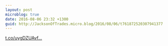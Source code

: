 ```yaml
---
layout: post
microblog: true
date: 2016-08-06 23:32 +1300
guid: http://JacksonOfTrades.micro.blog/2016/08/06/t761872520307941377.html
---
```

[t.co/uygDZUAvf...](https://t.co/uygDZUAvfj)
